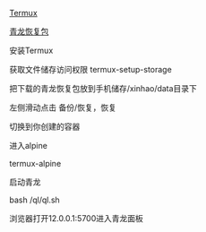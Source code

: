 [Termux](https://189.ly93.cc/rYF3EfuErM3y/51455115306688308)

[青龙恢复包](https://189.ly93.cc/FNzMrqBf6rUf/41450115295623620)

安装Termux

获取文件储存访问权限
termux-setup-storage

把下载的青龙恢复包放到手机储存/xinhao/data目录下

左侧滑动点击 备份/恢复，恢复

切换到你创建的容器

进入alpine

termux-alpine

启动青龙

bash /ql/ql.sh



浏览器打开12.0.0.1:5700进入青龙面板


